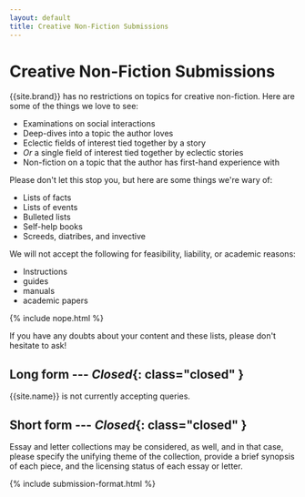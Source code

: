 ```yaml
---
layout: default
title: Creative Non-Fiction Submissions
---
```


# Creative Non-Fiction Submissions

{{site.brand}} has no restrictions on topics for creative non-fiction. Here are some of the things we love to see:

* Examinations on social interactions
* Deep-dives into a topic the author loves
* Eclectic fields of interest tied together by a story
* *Or* a single field of interest tied together by eclectic stories
* Non-fiction on a topic that the author has first-hand experience with

Please don't let this stop you, but here are some things we're wary of:

* Lists of facts
* Lists of events
* Bulleted lists
* Self-help books
* Screeds, diatribes, and invective

We will not accept the following for feasibility, liability, or academic reasons:

* Instructions
* guides
* manuals
* academic papers

{% include nope.html %}

If you have any doubts about your content and these lists, please don't hesitate to ask!

## Long form --- ***Closed***{: class="closed" }

{{site.name}} is not currently accepting queries.

## Short form --- ***Closed***{: class="closed" }

Essay and letter collections may be considered, as well, and in that case, please specify the unifying theme of the collection, provide a brief synopsis of each piece, and the licensing status of each essay or letter.

{% include submission-format.html %}

